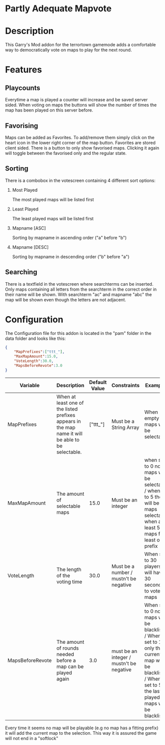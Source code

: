 Partly Adequate Mapvote
===
# Description
This Garry's Mod addon for the terrortown gamemode adds a comfortable way to democratically vote on maps to play for the next round.

# Features
## Playcounts
Everytime a map is played a counter will increase and be saved server sided. When voting on maps the buttons will show the number of times the map has been played on this server before.

## Favorising
Maps can be added as Favorites. To add/remove them simply click on the heart icon in the lower right corner of the map button.
Favorites are stored client sided.
There is a button to only show favorised maps. Clicking it again will toggle between the favorised only and the regular state.

## Sorting
There is a combobox in the votescreen containing 4 different sort options:
1. Most Played

	The most played maps will be listed first
2. Least Played

	The least played maps will be listed first
3. Mapname [ASC]

	Sorting by mapname in ascending order ("a" before "b")
4. Mapname [DESC]

	Sorting by mapname in descending order ("b" before "a")

## Searching
There is a textfield in the votescreen where searchterms can be inserted.
Only maps containing all letters from the searchterm in the correct order in their name will be shown.
With searchterm "ac" and mapname "abc" the map will be shown even though the letters are not adjacent.

# Configuration
The Configuration file for this addon is located in the "pam" folder in the data folder and looks like this:
```json
{
	"MapPrefixes":["ttt_"],
	"MaxMapAmount":15.0,
	"VoteLength":30.0,
	"MapsBeforeRevote":3.0
}

```

| Variable | Description | Default Value | Constraints | Examples |
| --- | --- | --- | --- | --- |
| MapPrefixes | When at least one of the listed prefixes appears in the map name it will be able to be selectable. | ["ttt_"] | Must be a String Array | When empty no maps will be selectable |
| MaxMapAmount | The amount of selectable maps | 15.0 | Must be an integer | when set to 0 no maps will be selectable / when set to 5 there will be 5 maps selectable when at least 5 maps fit at least one prefix |
| VoteLength | The length of the voting time | 30.0 | Must be a number / mustn't be negative | When set to 30 players will have 30 seconds to vote on maps |
| MapsBeforeRevote | The amount of rounds needed before a map can be played again | 3.0 | must be an integer / mustn't be negative | When set to 0 no maps will be blacklisted / When set to 1 only the current map will be blacklisted / When set to 5 the last played maps will be blacklisted |

Every time it seems no map will be playable (e.g no map has a fitting prefix) it will add the current map to the selection. This way it is assured the game will not end in a "softlock"
